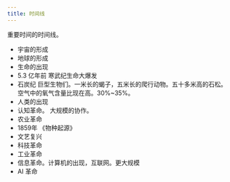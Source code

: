 ```yaml
---
title: 时间线
---
```


重要时间的时间线。

* 宇宙的形成
* 地球的形成
* 生命的出现
* 5.3 亿年前 寒武纪生命大爆发
* 石炭纪 巨型生物们。一米长的蝎子，五米长的爬行动物。五十多米高的石松。 空气中的氧气含量比现在高。30%~35%。
* 人类的出现
* 认知革命。 大规模的协作。
* 农业革命
* 1859年 《物种起源》
* 文艺复兴
* 科技革命
* 工业革命
* 信息革命。计算机的出现，互联网。更大规模
* AI 革命
